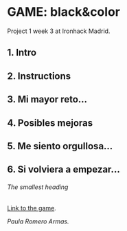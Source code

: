 # GAME: black&color
Project 1 week 3 at Ironhack Madrid.

## 1. Intro

## 2. Instructions

## 3. Mi mayor reto...

## 4. Posibles mejoras

## 5. Me siento orgullosa...

## 6. Si volviera a empezar...

###### The smallest heading

[Link to the game](https://pauromeropau.github.io/black-colors/).

*Paula Romero Armas.*
